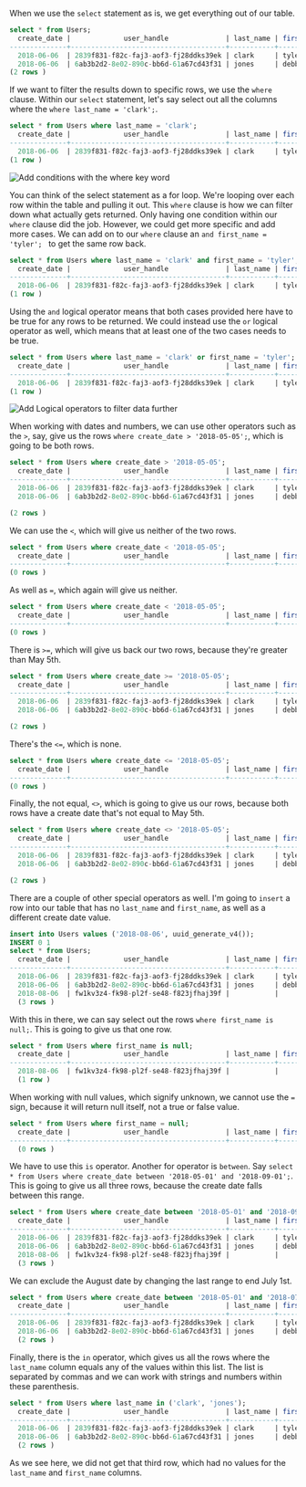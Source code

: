 When we use the `select` statement as is, we get everything out of our table.

```sql
select * from Users;
  create_date |             user_handle              | last_name | first _name
--------------+--------------------------------------+-----------+-------------
  2018-06-06  | 2839f831-f82c-faj3-aof3-fj28ddks39ek | clark     | tyler
  2018-06-06  | 6ab3b2d2-8e02-890c-bb6d-61a67cd43f31 | jones     | debbie
(2 rows )
```



If we want to filter the results down to specific rows, we use the `where` clause.
Within our `select` statement, let's say select out all the columns where the `where last_name = 'clark';`.

```sql
select * from Users where last_name = 'clark';
  create_date |             user_handle              | last_name | first _name
--------------+--------------------------------------+-----------+-------------
  2018-06-06  | 2839f831-f82c-faj3-aof3-fj28ddks39ek | clark     | tyler
(1 row )
```

![Add conditions with the where key word](https://res.cloudinary.com/dg3gyk0gu/image/upload/v1556808032/transcript-images/WhereKeyword.svg)

You can think of the select statement as a for loop. We're looping over each row within the table and pulling it out. This `where` clause is how we can filter down what actually gets returned. Only having one condition within our `where` clause did the job. However, we could get more specific and add more cases. We can add on to our `where` clause an `and first_name = 'tyler'; ` to get the same row back.

```sql
select * from Users where last_name = 'clark' and first_name = 'tyler';
  create_date |             user_handle              | last_name | first _name
--------------+--------------------------------------+-----------+-------------
  2018-06-06  | 2839f831-f82c-faj3-aof3-fj28ddks39ek | clark     | tyler
(1 row )
```

Using the `and` logical operator means that both cases provided here have to be true for any rows to be returned. We could instead use the `or` logical operator as well, which means that at least one of the two cases needs to be true.

```sql
select * from Users where last_name = 'clark' or first_name = 'tyler';
  create_date |             user_handle              | last_name | first _name
--------------+--------------------------------------+-----------+-------------
  2018-06-06  | 2839f831-f82c-faj3-aof3-fj28ddks39ek | clark     | tyler
(1 row )
```

![Add Logical operators to filter data further](https://res.cloudinary.com/dg3gyk0gu/image/upload/v1556808032/transcript-images/Operators.svg)

When working with dates and numbers, we can use other operators such as the `>`, say, give us the rows `where create_date > '2018-05-05';`, which is going to be both rows.

```sql
select * from Users where create_date > '2018-05-05';
  create_date |             user_handle              | last_name | first _name
--------------+--------------------------------------+-----------+-------------
  2018-06-06  | 2839f831-f82c-faj3-aof3-fj28ddks39ek | clark     | tyler
  2018-06-06  | 6ab3b2d2-8e02-890c-bb6d-61a67cd43f31 | jones     | debbie

(2 rows )
```

We can use the `<`, which will give us neither of the two rows.

```sql
select * from Users where create_date < '2018-05-05';
  create_date |             user_handle              | last_name | first _name
--------------+--------------------------------------+-----------+-------------
(0 rows )
```

As well as `=`, which again will give us neither.

```sql
select * from Users where create_date < '2018-05-05';
  create_date |             user_handle              | last_name | first _name
--------------+--------------------------------------+-----------+-------------
(0 rows )
```

There is `>=`, which will give us back our two rows, because they're greater than May 5th.

```sql
select * from Users where create_date >= '2018-05-05';
  create_date |             user_handle              | last_name | first _name
--------------+--------------------------------------+-----------+-------------
  2018-06-06  | 2839f831-f82c-faj3-aof3-fj28ddks39ek | clark     | tyler
  2018-06-06  | 6ab3b2d2-8e02-890c-bb6d-61a67cd43f31 | jones     | debbie

(2 rows )
```

There's the `<=`, which is none.

```sql
select * from Users where create_date <= '2018-05-05';
  create_date |             user_handle              | last_name | first _name
--------------+--------------------------------------+-----------+-------------
(0 rows )
```

Finally, the not equal, `<>`, which is going to give us our rows, because both rows have a create date that's not equal to May 5th.

```sql
select * from Users where create_date <> '2018-05-05';
  create_date |             user_handle              | last_name | first _name
--------------+--------------------------------------+-----------+-------------
  2018-06-06  | 2839f831-f82c-faj3-aof3-fj28ddks39ek | clark     | tyler
  2018-06-06  | 6ab3b2d2-8e02-890c-bb6d-61a67cd43f31 | jones     | debbie

(2 rows )
```

There are a couple of other special operators as well. I'm going to `insert` a row into our table that has no `last_name` and `first_name`, as well as a different create date value.

```sql
insert into Users values ('2018-08-06', uuid_generate_v4());
INSERT 0 1
select * from Users;
  create_date |             user_handle              | last_name | first _name
--------------+--------------------------------------+-----------+-------------
  2018-06-06  | 2839f831-f82c-faj3-aof3-fj28ddks39ek | clark     | tyler
  2018-06-06  | 6ab3b2d2-8e02-890c-bb6d-61a67cd43f31 | jones     | debbie
  2018-08-06  | fw1kv3z4-fk98-pl2f-se48-f823jfhaj39f |           |
  (3 rows )
```

With this in there, we can say select out the rows `where first_name is null;`. This is going to give us that one row.

```sql
select * from Users where first_name is null;
  create_date |             user_handle              | last_name | first _name
--------------+--------------------------------------+-----------+-------------
  2018-08-06  | fw1kv3z4-fk98-pl2f-se48-f823jfhaj39f |           |
  (1 row )
```

When working with null values, which signify unknown, we cannot use the `=` sign, because it will return null itself, not a true or false value.

```sql
select * from Users where first_name = null;
  create_date |             user_handle              | last_name | first _name
--------------+--------------------------------------+-----------+-------------
  (0 rows )
```

We have to use this `is` operator. Another for operator is `between`. Say `select * from Users where create_date between '2018-05-01' and '2018-09-01';`. This is going to give us all three rows, because the create date falls between this range.

```sql
select * from Users where create_date between '2018-05-01' and '2018-09-01';
  create_date |             user_handle              | last_name | first _name
--------------+--------------------------------------+-----------+-------------
  2018-06-06  | 2839f831-f82c-faj3-aof3-fj28ddks39ek | clark     | tyler
  2018-06-06  | 6ab3b2d2-8e02-890c-bb6d-61a67cd43f31 | jones     | debbie
  2018-08-06  | fw1kv3z4-fk98-pl2f-se48-f823jfhaj39f |           |
  (3 rows )
```

We can exclude the August date by changing the last range to end July 1st.

```sql
select * from Users where create_date between '2018-05-01' and '2018-07-01';
  create_date |             user_handle              | last_name | first _name
--------------+--------------------------------------+-----------+-------------
  2018-06-06  | 2839f831-f82c-faj3-aof3-fj28ddks39ek | clark     | tyler
  2018-06-06  | 6ab3b2d2-8e02-890c-bb6d-61a67cd43f31 | jones     | debbie
  (2 rows )
```

Finally, there is the `in` operator, which gives us all the rows where the `last_name` column equals any of the values within this list. The list is separated by commas and we can work with strings and numbers within these parenthesis.

```sql
select * from Users where last_name in ('clark', 'jones');
  create_date |             user_handle              | last_name | first _name
--------------+--------------------------------------+-----------+-------------
  2018-06-06  | 2839f831-f82c-faj3-aof3-fj28ddks39ek | clark     | tyler
  2018-06-06  | 6ab3b2d2-8e02-890c-bb6d-61a67cd43f31 | jones     | debbie
  (2 rows )
```

As we see here, we did not get that third row, which had no values for the `last_name` and `first_name` columns.
